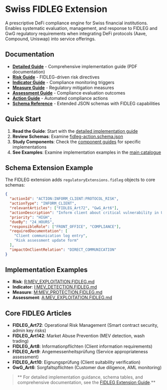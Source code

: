 # Swiss FIDLEG Extension

A prescriptive DeFi compliance engine for Swiss financial institutions. Enables systematic evaluation, management, and response to FIDLEG and GwG regulatory requirements when integrating DeFi protocols (Aave, Compound, Uniswap) into service offerings.

##  Documentation

- **[ Detailed Guide](./fidleg.md)** - Comprehensive implementation guide (PDF documentation)
- **[Risk Guide](./docs/risk.fidleg.md)** - FIDLEG-driven risk directives
- **[Indicator Guide](./docs/indicator.fidleg.md)** - Compliance monitoring triggers
- **[Measure Guide](./docs/measure.fidleg.md)** - Regulatory mitigation measures
- **[Assessment Guide](./docs/assessment.fidleg.md)** - Compliance evaluation outcomes
- **[Action Guide](./docs/action.fidleg.md)** - Automated compliance actions
- **[Schema Reference](./schema/)** - Extended JSON schemas with FIDLEG capabilities

##  Quick Start

1. **Read the Guide**: Start with the [detailed implementation guide](./fidleg.md)
2. **Review Schemas**: Examine [fidleg-action.schema.json](./schema/fidleg-action.schema.json)
3. **Study Components**: Check the [component guides](./docs/) for specific implementations
4. **See Examples**: Examine implementation examples in the [main catalogue](../../catalogue/)

##  Schema Extension Example

The FIDLEG extension adds `regulatoryExtensions.fidleg` objects to core schemas:

```json
{
  "actionId": "ACTION:INFORM_CLIENT:PROTOCOL_RISK",
  "actionType": "INFORM_CLIENT",
  "relevantArticles": ["FIDLEG_Art72", "GwG_Art6"],
  "actionDescription": "Inform client about critical vulnerability in Uniswap V3 protocol, explaining potential for total loss of assets and offering re-evaluation of investment strategy.",
  "priority": "HIGH",
  "dueBy": "24_HOURS",
  "responsibleRole": ["FRONT_OFFICE", "COMPLIANCE"],
  "requiredDocumentation": [
    "Client communication log entry",
    "Risk assessment update form"
  ],
  "impactOnClientRelation": "DIRECT_COMMUNICATION"
}
```

##  Implementation Examples

- **Risk**: [R:MEV_EXPLOITATION.FIDLEG.md](../../catalogue/risks/R:MEV_EXPLOITATION.FIDLEG.md)
- **Indicator**: [I:MEV_DETECTION.FIDLEG.md](../../catalogue/indicators/I:MEV_DETECTION.FIDLEG.md)
- **Measure**: [M:MEV_PROTECTION.FIDLEG.md](../../catalogue/measures/M:MEV_PROTECTION.FIDLEG.md)
- **Assessment**: [A:MEV_EXPLOITATION.FIDLEG.md](../../catalogue/assessments/A:MEV_EXPLOITATION.FIDLEG.md)

##  Core FIDLEG Articles

- **FIDLEG_Art72**: Operational Risk Management (Smart contract security, admin key risks)
- **FIDLEG_Art142**: Market Abuse Prevention (MEV detection, wash trading)
- **FIDLEG_Art8**: Informationpflichten (Client information requirements)
- **FIDLEG_Art9**: Angemessenheitsprüfung (Service appropriateness assessment)
- **FIDLEG_Art10**: Eignungsprüfung (Client suitability verification)
- **GwG_Art6**: Sorgfaltspflichten (Customer due diligence, AML monitoring)

> ** For detailed implementation guidance, schema tables, and comprehensive documentation, see the [FIDLEG Extension Guide](./fidleg.md).**
